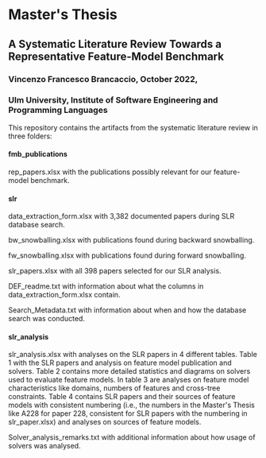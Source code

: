 # Master's Thesis

## A Systematic Literature Review Towards a Representative Feature-Model Benchmark

### Vincenzo Francesco Brancaccio, October 2022, 
### Ulm University, Institute of Software Engineering and Programming Languages

This repository contains the artifacts from the systematic literature review in three folders:

#### fmb_publications
rep_papers.xlsx with the publications possibly relevant for our feature-model benchmark.

#### slr
data_extraction_form.xlsx with 3,382 documented papers during SLR database search.

bw_snowballing.xlsx with publications found during backward snowballing.

fw_snowballing.xlsx with publications found during forward snowballing.

slr_papers.xlsx with all 398 papers selected for our SLR analysis.

DEF_readme.txt with information about what the columns in data_extraction_form.xlsx contain.

Search_Metadata.txt with information about when and how the database search was conducted.

#### slr_analysis
slr_analysis.xlsx with analyses on the SLR papers in 4 different tables. Table 1 with the SLR papers and analysis on feature model publication and solvers. Table 2 contains more detailed statistics and diagrams on solvers used to evaluate feature models. In table 3 are analyses on feature model characteristics like domains, numbers of features and cross-tree constraints. Table 4 contains SLR papers and their sources of feature models with consistent numbering (i.e., the numbers in the Master's Thesis like A228 for paper 228, consistent for SLR papers with the numbering in slr_paper.xlsx) and analyses on sources of feature models.

Solver_analysis_remarks.txt with additional information about how usage of solvers was analysed.